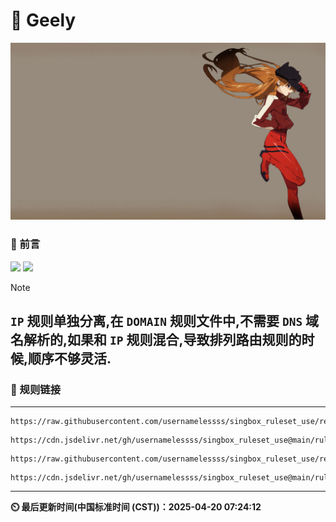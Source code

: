 
# 🧸 Geely
![](https://raw.githubusercontent.com/usernamelessss/picture-bed/main/images/202504042256831.jpg)
### 📣 前言
![](https://shields.io/badge/-移除重复规则-ff69b4) ![](https://shields.io/badge/-IP&nbsp;规则单独存放不与&nbsp;DOMAIN&nbsp;等混合-green)
> [!NOTE]
**`IP` 规则单独分离,在 `DOMAIN` 规则文件中,不需要 `DNS` 域名解析的,如果和 `IP` 规则混合,导致排列路由规则的时候,顺序不够灵活.**
---

###  🔗 规则链接
---

```url
https://raw.githubusercontent.com/usernamelessss/singbox_ruleset_use/refs/heads/main/rule/Geely/Geely_No_IP.json
```

```url
https://cdn.jsdelivr.net/gh/usernamelessss/singbox_ruleset_use@main/rule/Geely/Geely_No_IP.json
```

```url
https://raw.githubusercontent.com/usernamelessss/singbox_ruleset_use/refs/heads/main/rule/Geely/Geely_No_IP.srs
```

```url
https://cdn.jsdelivr.net/gh/usernamelessss/singbox_ruleset_use@main/rule/Geely/Geely_No_IP.srs
```

---
**⏲️ 最后更新时间(中国标准时间 (CST))：2025-04-20 07:24:12**